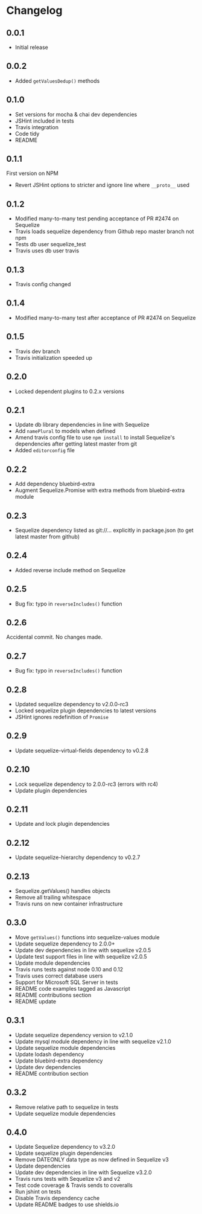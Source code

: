 # Changelog

## 0.0.1

* Initial release

## 0.0.2

* Added `getValuesDedup()` methods

## 0.1.0

* Set versions for mocha & chai dev dependencies
* JSHint included in tests
* Travis integration
* Code tidy
* README

## 0.1.1

First version on NPM

* Revert JSHint options to stricter and ignore line where `__proto__` used

## 0.1.2

* Modified many-to-many test pending acceptance of PR #2474 on Sequelize
* Travis loads sequelize dependency from Github repo master branch not npm
* Tests db user sequelize_test
* Travis uses db user travis

## 0.1.3

* Travis config changed

## 0.1.4

* Modified many-to-many test after acceptance of PR #2474 on Sequelize

## 0.1.5

* Travis dev branch
* Travis initialization speeded up

## 0.2.0

* Locked dependent plugins to 0.2.x versions

## 0.2.1

* Update db library dependencies in line with Sequelize
* Add `namePlural` to models when defined
* Amend travis config file to use `npm install` to install Sequelize's dependencies after getting latest master from git
* Added `editorconfig` file

## 0.2.2

* Add dependency bluebird-extra
* Augment Sequelize.Promise with extra methods from bluebird-extra module

## 0.2.3

* Sequelize dependency listed as git://... explicitly in package.json (to get latest master from github)

## 0.2.4

* Added reverse include method on Sequelize

## 0.2.5

* Bug fix: typo in `reverseIncludes()` function

## 0.2.6

Accidental commit. No changes made.

## 0.2.7

* Bug fix: typo in `reverseIncludes()` function

## 0.2.8

* Updated sequelize dependency to v2.0.0-rc3
* Locked sequelize plugin dependencies to latest versions
* JSHint ignores redefinition of `Promise`

## 0.2.9

* Update sequelize-virtual-fields dependency to v0.2.8

## 0.2.10

* Lock sequelize dependency to 2.0.0-rc3 (errors with rc4)
* Update plugin dependencies

## 0.2.11

* Update and lock plugin dependencies

## 0.2.12

* Update sequelize-hierarchy dependency to v0.2.7

## 0.2.13

* Sequelize.getValues() handles objects
* Remove all trailing whitespace
* Travis runs on new container infrastructure

## 0.3.0

* Move `getValues()` functions into sequelize-values module
* Update sequelize dependency to 2.0.0+
* Update dev dependencies in line with sequelize v2.0.5
* Update test support files in line with sequelize v2.0.5
* Update module dependencies
* Travis runs tests against node 0.10 and 0.12
* Travis uses correct database users
* Support for Microsoft SQL Server in tests
* README code examples tagged as Javascript
* README contributions section
* README update

## 0.3.1

* Update sequelize dependency version to v2.1.0
* Update mysql module dependency in line with sequelize v2.1.0
* Update sequelize module dependencies
* Update lodash dependency
* Update bluebird-extra dependency
* Update dev dependencies
* README contribution section

## 0.3.2

* Remove relative path to sequelize in tests
* Update sequelize module dependencies

## 0.4.0

* Update Sequelize dependency to v3.2.0
* Update sequelize plugin dependencies
* Remove DATEONLY data type as now defined in Sequelize v3
* Update dependencies
* Update dev dependencies in line with Sequelize v3.2.0
* Travis runs tests with Sequelize v3 and v2
* Test code coverage & Travis sends to coveralls
* Run jshint on tests
* Disable Travis dependency cache
* Update README badges to use shields.io
